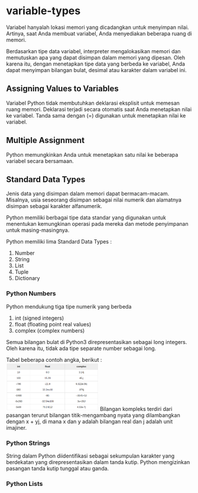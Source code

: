 # variable-types

Variabel hanyalah lokasi memori yang dicadangkan untuk menyimpan nilai. 
Artinya, saat Anda membuat variabel, 
Anda menyediakan beberapa ruang di memori.

Berdasarkan tipe data variabel, 
interpreter mengalokasikan memori dan memutuskan apa yang dapat disimpan dalam memori yang dipesan.
Oleh karena itu, 
dengan menetapkan tipe data yang berbeda ke variabel, 
Anda dapat menyimpan bilangan bulat, 
desimal atau karakter dalam variabel ini.


## Assigning Values to Variables

Variabel Python tidak membutuhkan deklarasi eksplisit untuk memesan ruang memori. 
Deklarasi terjadi secara otomatis saat Anda menetapkan nilai ke variabel. 
Tanda sama dengan (=) digunakan untuk menetapkan nilai ke variabel.


## Multiple Assignment

Python memungkinkan Anda untuk menetapkan satu nilai 
ke beberapa variabel secara bersamaan.


## Standard Data Types

Jenis data yang disimpan dalam memori dapat bermacam-macam. 
Misalnya, usia seseorang disimpan sebagai nilai numerik 
dan alamatnya disimpan sebagai karakter alfanumerik.

Python memiliki berbagai tipe data standar 
yang digunakan untuk menentukan kemungkinan operasi pada mereka 
dan metode penyimpanan untuk masing-masingnya.

Python memiliki lima Standard Data Types : 
1. Number
2. String
3. List
4. Tuple
5. Dictionary


### Python Numbers

Python mendukung tiga tipe numerik yang berbeda
1. int (signed integers)
2. float (floating point real values)
3. complex (complex numbers)

Semua bilangan bulat di Python3 direpresentasikan 
sebagai long integers. 
Oleh karena itu, tidak ada tipe separate number sebagai long.

Tabel beberapa contoh angka, berikut :
<img src="img/tabel-beberapa-contoh-angka.png" width="250"/>
Bilangan kompleks terdiri dari pasangan terurut bilangan titik-mengambang nyata 
yang dilambangkan dengan x + yj, 
di mana x dan y adalah bilangan real 
dan j adalah unit imajiner.


### Python Strings

String dalam Python diidentifikasi sebagai sekumpulan karakter 
yang berdekatan yang direpresentasikan dalam tanda kutip. 
Python mengizinkan pasangan tanda kutip tunggal atau ganda.


### Python Lists

